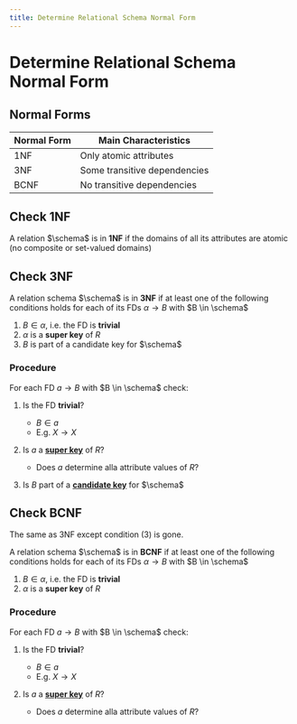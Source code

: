 ```yaml
---
title: Determine Relational Schema Normal Form
---
```


# Determine Relational Schema Normal Form

$$
\newcommand{\dep}[2]{\{#1\} \to \{#2\}}
\newcommand{\schema}{\mathcal{R}}
\newcommand{\oneton}[1]{\onetonop{#1}{,}}
\newcommand{\onetonop}[2]{#1_{n} #2 \dots #2  #1_{n}}
\nonumber
$$



## Normal Forms

| Normal Form | Main Characteristics         |
| ----------- | ---------------------------- |
| 1NF         | Only atomic attributes       |
| 3NF         | Some transitive dependencies |
| BCNF        | No transitive dependencies   |



## Check 1NF

A relation $\schema$ is in **1NF** if the domains of all its attributes are atomic (no composite or set-valued domains)



## Check 3NF

A relation schema $\schema$ is in **3NF** if at least one of the following conditions holds for each of its FDs $\alpha \to B$ with $B \in \schema$

1. $B \in \alpha$, i.e. the FD is **trivial**
2. $\alpha$ is a **super key** of $R$
3. $B$ is part of a candidate key for $\schema$



### Procedure

For each FD $a\to B$ with $B \in \schema$ check:

1. Is the FD **trivial**?

    * $B \in a$
    * E.g. $X \to X$

2. Is $a$ a **[super key](../04-relational-database-theory.md#super-keys)** of $R$?
    * Does $a$ determine alla attribute values of $R$?
3. Is $B$ part of a **[candidate key](../04-relational-database-theory.md#candidate-keys)** for $\schema$



## Check BCNF

The same as 3NF except condition (3) is gone.

A relation schema $\schema$ is in **BCNF** if at least one of the following conditions holds for each of its FDs $\alpha \to B$ with $B \in \schema$

1. $B \in \alpha$, i.e. the FD is **trivial**
2. $\alpha$ is a **super key** of $R$



### Procedure

For each FD $a\to B$ with $B \in \schema$ check:

1. Is the FD **trivial**?

    * $B \in a$
    * E.g. $X \to X$

2. Is $a$ a **[super key](../04-relational-database-theory.md#super-keys)** of $R$?
    * Does $a$ determine alla attribute values of $R$?
